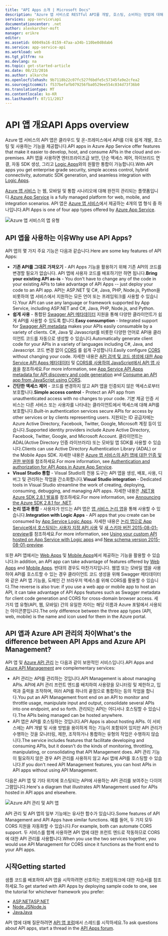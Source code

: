 ```yaml
---
title: "API Apps 소개 | Microsoft Docs"
description: "Azure 앱 서비스로 RESTful API를 개발, 호스팅, 소비하는 방법에 대해 알아보세요."
services: app-service\api
documentationcenter: .net
author: alexkarcher-msft
manager: erikre
editor: 
ms.assetid: 60049a16-8159-47aa-a34b-110be0d8dab6
ms.service: app-service-api
ms.workload: web
ms.tgt_pltfrm: na
ms.devlang: na
ms.topic: get-started-article
ms.date: 08/23/2016
ms.author: alkarche
ms.openlocfilehash: 9b7118b22c07fc527f6bdfe5c57345fa9e2cfea2
ms.sourcegitcommit: f537befafb079256fba0529ee554c034d73f36b0
ms.translationtype: MT
ms.contentlocale: ko-KR
ms.lasthandoff: 07/11/2017
---
```

# <a name="api-apps-overview"></a><span data-ttu-id="6474e-103">API 앱 개요</span><span class="sxs-lookup"><span data-stu-id="6474e-103">API Apps overview</span></span>
<span data-ttu-id="6474e-104">Azure 앱 서비스의 API 앱은 클라우드 및 온-프레미스에서 API를 더욱 쉽게 개발, 호스팅 및 사용하는 기능을 제공합니다.</span><span class="sxs-lookup"><span data-stu-id="6474e-104">API apps in Azure App Service offer features that make it easier to develop, host, and consume APIs in the cloud and on-premises.</span></span> <span data-ttu-id="6474e-105">API 앱을 사용하면 엔터프라이즈급 보안, 단순 액세스 제어, 하이브리드 연결, 자동 SDK 생성, 그리고 [Logic Apps](../logic-apps/logic-apps-what-are-logic-apps.md)와의 원활한 통합이 가능합니다.</span><span class="sxs-lookup"><span data-stu-id="6474e-105">With API apps you get enterprise grade security, simple access control, hybrid connectivity, automatic SDK generation, and seamless integration with [Logic Apps](../logic-apps/logic-apps-what-are-logic-apps.md).</span></span>

<span data-ttu-id="6474e-106">[Azure 앱 서비스](../app-service/app-service-value-prop-what-is.md) 는 웹, 모바일 및 통합 시나리오에 대해 완전히 관리되는 플랫폼입니다.</span><span class="sxs-lookup"><span data-stu-id="6474e-106">[Azure App Service](../app-service/app-service-value-prop-what-is.md) is a fully managed platform for web, mobile, and integration scenarios.</span></span> <span data-ttu-id="6474e-107">API 앱은 [Azure 앱 서비스](../app-service/app-service-value-prop-what-is.md)에서 제공하는 4개의 앱 형식 중 하나입니다.</span><span class="sxs-lookup"><span data-stu-id="6474e-107">API Apps is one of four app types offered by [Azure App Service](../app-service/app-service-value-prop-what-is.md).</span></span>

![Azure 앱 서비스의 앱 유형](./media/app-service-api-apps-why-best-platform/appservicesuite.png)

## <a name="why-use-api-apps"></a><span data-ttu-id="6474e-109">API 앱을 사용하는 이유</span><span class="sxs-lookup"><span data-stu-id="6474e-109">Why use API Apps?</span></span>
<span data-ttu-id="6474e-110">API 앱의 몇 가지 주요 기능은 다음과 같습니다.</span><span class="sxs-lookup"><span data-stu-id="6474e-110">Here are some key features of API Apps:</span></span>

* <span data-ttu-id="6474e-111">**기존 API를 그대로 가져오기** - API Apps 기능을 활용하기 위해 기존 API의 코드를 변경할 필요가 없습니다. API 앱에 사용자 코드를 배포하기만 하면 됩니다.</span><span class="sxs-lookup"><span data-stu-id="6474e-111">**Bring your existing API as-is** - You don't have to change any of the code in your existing APIs to take advantage of API Apps -- just deploy your code to an API app.</span></span> <span data-ttu-id="6474e-112">API는 ASP.NET 및 C#, Java, PHP, Node.js, Python을 비롯하여 앱 서비스에서 지원하는 모든 언어 또는 프레임워크를 사용할 수 있습니다.</span><span class="sxs-lookup"><span data-stu-id="6474e-112">Your API can use any language or framework supported by App Service, including ASP.NET and C#, Java, PHP, Node.js, and Python.</span></span>
* <span data-ttu-id="6474e-113">**쉽게 사용** - 통합된 [Swagger API 메타데이터](http://swagger.io/) 지원을 통해 다양한 클라이언트가 쉽게 API를 사용할 수 있도록 합니다.</span><span class="sxs-lookup"><span data-stu-id="6474e-113">**Easy consumption** - Integrated support for [Swagger API metadata](http://swagger.io/) makes your APIs easily consumable by a variety of clients.</span></span>  <span data-ttu-id="6474e-114">C#, Java 및 Javascript를 비롯한 다양한 언어로 API용 클라이언트 코드를 자동으로 생성할 수 있습니다.</span><span class="sxs-lookup"><span data-stu-id="6474e-114">Automatically generate client code for your APIs in a variety of languages including C#, Java, and Javascript.</span></span> <span data-ttu-id="6474e-115">코드 변경 없이 [CORS](app-service-api-cors-consume-javascript.md) 를 쉽게 구성합니다.</span><span class="sxs-lookup"><span data-stu-id="6474e-115">Easily configure [CORS](app-service-api-cors-consume-javascript.md) without changing your code.</span></span> <span data-ttu-id="6474e-116">자세한 내용은 [API 검색 및 코드 생성에 대한 App Service API Apps 메타데이터](app-service-api-metadata.md) 및 [CORS를 사용하여 JavaScript에서 API 앱 사용](app-service-api-cors-consume-javascript.md)을 참조하세요.</span><span class="sxs-lookup"><span data-stu-id="6474e-116">For more information, see [App Service API Apps metadata for API discovery and code generation](app-service-api-metadata.md) and [Consume an API app from JavaScript using CORS](app-service-api-cors-consume-javascript.md).</span></span> 
* <span data-ttu-id="6474e-117">**간단한 액세스 제어** - 코드를 변경하지 않고 API 앱을 인증되지 않은 액세스로부터 보호합니다.</span><span class="sxs-lookup"><span data-stu-id="6474e-117">**Simple access control** - Protect an API app from unauthenticated access with no changes to your code.</span></span> <span data-ttu-id="6474e-118">기본 제공 인증 서비스는 다른 서비스 또는 사용자를 나타내는 클라이언트에서 액세스에 대해 API를 보호합니다.</span><span class="sxs-lookup"><span data-stu-id="6474e-118">Built-in authentication services secure APIs for access by other services or by clients representing users.</span></span> <span data-ttu-id="6474e-119">지원되는 ID 공급자에는 Azure Active Directory, Facebook, Twitter, Google, Microsoft 계정 등이 있습니다.</span><span class="sxs-lookup"><span data-stu-id="6474e-119">Supported identity providers include Azure Active Directory, Facebook, Twitter, Google, and Microsoft Account.</span></span> <span data-ttu-id="6474e-120">클라이언트는 ADAL(Active Directory 인증 라이브러리) 또는 모바일 앱 SDK를 사용할 수 있습니다.</span><span class="sxs-lookup"><span data-stu-id="6474e-120">Clients can use Active Directory Authentication Library (ADAL) or the Mobile Apps SDK.</span></span> <span data-ttu-id="6474e-121">자세한 내용은 [Azure 앱 서비스의 API 앱에 대한 인증 및 권한 부여](app-service-api-authentication.md)를 참조하세요.</span><span class="sxs-lookup"><span data-stu-id="6474e-121">For more information, see [Authentication and authorization for API Apps in Azure App Service](app-service-api-authentication.md).</span></span>
* <span data-ttu-id="6474e-122">**Visual Studio 통합** - Visual Studio의 전용 도구는 API 앱을 생성, 배포, 사용, 디버그 및 관리하는 작업을 간소화합니다.</span><span class="sxs-lookup"><span data-stu-id="6474e-122">**Visual Studio integration** - Dedicated tools in Visual Studio streamline the work of creating, deploying, consuming, debugging, and managing API apps.</span></span> <span data-ttu-id="6474e-123">자세한 내용은 [.NET용 Azure SDK 2.8.1 발표](https://azure.microsoft.com/blog/announcing-azure-sdk-2-8-1-for-net/)를 참조하세요.</span><span class="sxs-lookup"><span data-stu-id="6474e-123">For more information, see [Announcing the Azure SDK 2.8.1 for .NET](https://azure.microsoft.com/blog/announcing-azure-sdk-2-8-1-for-net/).</span></span>
* <span data-ttu-id="6474e-124">**논리 앱과 통합** - 사용자가 만드는 API 앱은 [앱 서비스 논리 앱](../logic-apps/logic-apps-what-are-logic-apps.md)을 통해 사용할 수 있습니다.</span><span class="sxs-lookup"><span data-stu-id="6474e-124">**Integration with Logic Apps** - API apps that you create can be consumed by [App Service Logic Apps](../logic-apps/logic-apps-what-are-logic-apps.md).</span></span>  <span data-ttu-id="6474e-125">자세한 내용은 [논리 앱으로 App Service에서 호스팅되는 사용자 지정 API 사용](../logic-apps/logic-apps-custom-hosted-api.md) 및 [새 스키마 버전 2015-08-01-preview](../logic-apps/logic-apps-schema-2015-08-01.md)를 참조하세요.</span><span class="sxs-lookup"><span data-stu-id="6474e-125">For more information, see [Using your custom API hosted on App Service with Logic apps](../logic-apps/logic-apps-custom-hosted-api.md) and [New schema version 2015-08-01-preview](../logic-apps/logic-apps-schema-2015-08-01.md).</span></span>

<span data-ttu-id="6474e-126">또한 API 앱에서는 [Web Apps](../app-service-web/app-service-web-overview.md) 및 [Mobile Apps](../app-service-mobile/app-service-mobile-value-prop.md)에서 제공하는 기능을 활용할 수 있습니다.</span><span class="sxs-lookup"><span data-stu-id="6474e-126">In addition, an API app can take advantage of features offered by [Web Apps](../app-service-web/app-service-web-overview.md) and [Mobile Apps](../app-service-mobile/app-service-mobile-value-prop.md).</span></span> <span data-ttu-id="6474e-127">반대의 경우도 마찬가지입니다. 웹앱 또는 모바일 앱을 사용하여 API를 호스트할 수 있는 경우 클라이언트 코드 생성을 위해 Swagger 메타데이터와 같은 API 앱 기능을, 도메인 간 브라우저 액세스를 위해 CORS를 활용할 수 있습니다.</span><span class="sxs-lookup"><span data-stu-id="6474e-127">The reverse is also true: if you use a web app or mobile app to host an API, it can take advantage of API Apps features such as Swagger metadata for client code generation and CORS for cross-domain browser access.</span></span> <span data-ttu-id="6474e-128">세 가지 앱 유형(API, 웹, 모바일) 간의 유일한 차이는 해당 이름과 Azure 포털에서 사용되는 아이콘뿐입니다.</span><span class="sxs-lookup"><span data-stu-id="6474e-128">The only difference between the three app types (API, web, mobile) is the name and icon used for them in the Azure portal.</span></span>

## <a name="whats-the-difference-between-api-apps-and-azure-api-management"></a><span data-ttu-id="6474e-129">API 앱과 Azure API 관리의 차이</span><span class="sxs-lookup"><span data-stu-id="6474e-129">What's the difference between API Apps and Azure API Management?</span></span>
<span data-ttu-id="6474e-130">API 앱 및 [Azure API 관리](../api-management/api-management-key-concepts.md) 는 다음과 같이 보완적인 서비스입니다.</span><span class="sxs-lookup"><span data-stu-id="6474e-130">API Apps and [Azure API Management](../api-management/api-management-key-concepts.md) are complementary services:</span></span>

* <span data-ttu-id="6474e-131">API 관리는 API를 관리하는 것입니다.</span><span class="sxs-lookup"><span data-stu-id="6474e-131">API Management is about managing APIs.</span></span> <span data-ttu-id="6474e-132">API에 API 관리 프런트 엔드를 배치하여 사용량을 모니터링 및 제한하고, 입력과 출력을 조작하며, 여러 API를 하나의 끝점으로 통합하는 등의 작업을 합니다.</span><span class="sxs-lookup"><span data-stu-id="6474e-132">You put an API Management front end on an API to monitor and throttle usage, manipulate input and output, consolidate several APIs into one endpoint, and so forth.</span></span> <span data-ttu-id="6474e-133">관리되는 API는 어디서나 호스팅할 수 있습니다.</span><span class="sxs-lookup"><span data-stu-id="6474e-133">The APIs being managed can be hosted anywhere.</span></span>
* <span data-ttu-id="6474e-134">API 앱은 API를 호스팅하는 것입니다.</span><span class="sxs-lookup"><span data-stu-id="6474e-134">API Apps is about hosting APIs.</span></span> <span data-ttu-id="6474e-135">이 서비스에는 API 개발 및 사용 방법을 용이하게 하는 기능이 포함되어 있지만 API 관리가 수행하는 것을 모니터링, 제한, 조작하거나 통합하는 유형의 작업은 수행하지 않습니다.</span><span class="sxs-lookup"><span data-stu-id="6474e-135">The service includes features that facilitate developing and consuming APIs, but it doesn't do the kinds of monitoring, throttling, manipulating, or consolidating that API Management does.</span></span> <span data-ttu-id="6474e-136">API 관리 기능이 필요하지 않은 경우 API 관리를 사용하지 않고 Api 앱에 API를 호스팅할 수 있습니다.</span><span class="sxs-lookup"><span data-stu-id="6474e-136">If you don't need API Management features, you can host APIs in API apps without using API Management.</span></span>

<span data-ttu-id="6474e-137">다음은 API 앱 및 기타 위치에 호스팅되는 API에 사용하는 API 관리를 보여주는 다이어그램입니다.</span><span class="sxs-lookup"><span data-stu-id="6474e-137">Here's a diagram that illustrates API Management used for APIs hosted in API apps and elsewhere.</span></span>

![Azure API 관리 및 API 앱](./media/app-service-api-apps-why-best-platform/apia-apim.png)

<span data-ttu-id="6474e-139">API 관리 및 API 앱의 일부 기능에는 유사한 함수가 있습니다.</span><span class="sxs-lookup"><span data-stu-id="6474e-139">Some features of API Management and API Apps have similar functions.</span></span>  <span data-ttu-id="6474e-140">예를 들어, 두 가지 모두 CORS 지원을 자동화할 수 있습니다.</span><span class="sxs-lookup"><span data-stu-id="6474e-140">For example, both can automate CORS support.</span></span> <span data-ttu-id="6474e-141">두 서비스를 함께 사용하면 API 앱에 대한 프런트 엔드로 작동하므로 CORS에 대한 API 관리를 사용합니다.</span><span class="sxs-lookup"><span data-stu-id="6474e-141">When you use the two services together, you would use API Management for CORS since it functions as the front end to your API apps.</span></span> 

## <a name="getting-started"></a><span data-ttu-id="6474e-142">시작</span><span class="sxs-lookup"><span data-stu-id="6474e-142">Getting started</span></span>
<span data-ttu-id="6474e-143">샘플 코드를 배포하여 API 앱을 시작하려면 선호하는 프레임워크에 대한 자습서를 참조하세요.</span><span class="sxs-lookup"><span data-stu-id="6474e-143">To get started with API Apps by deploying sample code to one, see the tutorial for whichever framework you prefer:</span></span>

* [<span data-ttu-id="6474e-144">ASP.NET</span><span class="sxs-lookup"><span data-stu-id="6474e-144">ASP.NET</span></span>](app-service-api-dotnet-get-started.md) 
* [<span data-ttu-id="6474e-145">Node.JS</span><span class="sxs-lookup"><span data-stu-id="6474e-145">Node.js</span></span>](app-service-api-nodejs-api-app.md) 
* [<span data-ttu-id="6474e-146">Java</span><span class="sxs-lookup"><span data-stu-id="6474e-146">Java</span></span>](app-service-api-java-api-app.md) 

<span data-ttu-id="6474e-147">API 앱에 대해 질문하려면 [API 앱 포럼](https://social.msdn.microsoft.com/Forums/en-US/home?forum=AzureAPIApps)에서 스레드를 시작하세요.</span><span class="sxs-lookup"><span data-stu-id="6474e-147">To ask questions about API apps, start a thread in the [API Apps forum](https://social.msdn.microsoft.com/Forums/en-US/home?forum=AzureAPIApps).</span></span> 

